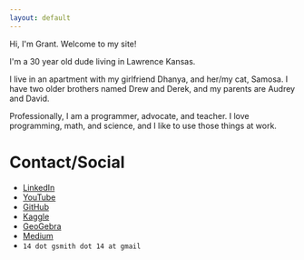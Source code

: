 ```yaml
---
layout: default
---
```


Hi, I'm Grant. Welcome to my site!

I'm a 30 year old dude living in Lawrence Kansas.

I live in an apartment with my girlfriend Dhanya,
and her/my cat, Samosa. I have two older brothers named
Drew and Derek, and my parents are Audrey and David.

Professionally, I am a programmer, advocate, and
teacher. I love programming, math, and science,
and I like to use those things at work.



# Contact/Social

- [LinkedIn](https://www.linkedin.com/in/grant-smith-895b64a4/)
- [YouTube](https://www.youtube.com/@grantsmith3653/featured)
- [GitHub](https://github.com/GSmithApps)
- [Kaggle](https://www.kaggle.com/grannysmithapples)
- [GeoGebra](https://www.geogebra.org/u/gsmithapples)
- [Medium](https://medium.com/@14.gsmith.14)
- `14 dot gsmith dot 14 at gmail`

